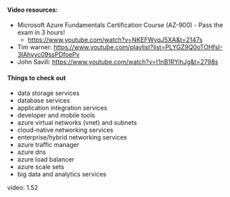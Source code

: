 #### Video resources:
- Microsoft Azure Fundamentals Certification Course (AZ-900) - Pass the exam in 3 hours!
    - https://www.youtube.com/watch?v=NKEFWyqJ5XA&t=2147s
- Tim warner: https://www.youtube.com/playlist?list=PLYGZ9Q0oTOHfsI-3IAhvyc09ssPDfoePv
- John Savill: https://www.youtube.com/watch?v=t1nB1RYihJg&t=2798s

#### Things to check out
- data storage services
- database services
- application integration services
- developer and mobile tools
- azure virtual networks (vnet) and subnets
- cloud-native networking services
- enterprise/hybrid networking services
- azure traffic manager
- azure dns
- azure load balancer
- azure scale sets
- big data and analytics services

video: 1.52
